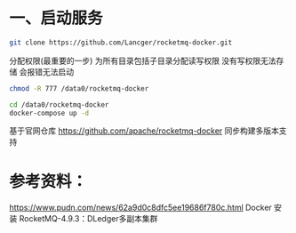 # 一、启动服务

```bash
git clone https://github.com/Lancger/rocketmq-docker.git
```

分配权限(最重要的一步)
为所有目录包括子目录分配读写权限 没有写权限无法存储 会报错无法启动

```bash
chmod -R 777 /data0/rocketmq-docker
```

```bash
cd /data0/rocketmq-docker
docker-compose up -d
```

基于官网仓库 https://github.com/apache/rocketmq-docker 同步构建多版本支持 

# 参考资料：

https://www.pudn.com/news/62a9d0c8dfc5ee19686f780c.html  Docker 安装 RocketMQ-4.9.3：DLedger多副本集群
